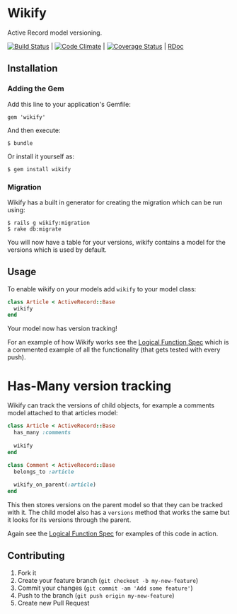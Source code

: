 # Wikify

Active Record model versioning.

[![Build Status](https://travis-ci.org/Arcath/Wikify.png?branch=master)](https://travis-ci.org/Arcath/Wikify) | [![Code Climate](https://codeclimate.com/github/Arcath/Wikify.png)](https://codeclimate.com/github/Arcath/Wikify) | [![Coverage Status](https://coveralls.io/repos/Arcath/Wikify/badge.png)](https://coveralls.io/r/Arcath/Wikify) | [RDoc](http://rubydoc.info/github/Arcath/Wikify/master/frames)

## Installation

### Adding the Gem

Add this line to your application's Gemfile:

    gem 'wikify'

And then execute:

    $ bundle

Or install it yourself as:

    $ gem install wikify
    
### Migration

Wikify has a built in generator for creating the migration which can be run using:

    $ rails g wikify:migration
    $ rake db:migrate

You will now have a table for your versions, wikify contains a model for the versions which is used by default.

## Usage

To enable wikify on your models add `wikify` to your model class:

``` ruby
class Article < ActiveRecord::Base
  wikify
end
```

Your model now has version tracking!

For an example of how Wikify works see the [Logical Function Spec](https://github.com/Arcath/Wikify/blob/master/spec/logical_function_spec.rb) which is a commented example of all the functionality (that gets tested with every push).

# Has-Many version tracking

Wikify can track the versions of child objects, for example a comments model attached to that articles model:

``` ruby
class Article < ActiveRecord::Base
  has_many :comments
  
  wikify
end

class Comment < ActiveRecord::Base
  belongs_to :article
  
  wikify_on_parent(:article)
end
```

This then stores versions on the parent model so that they can be tracked with it. The child model also has a `versions` method that works the same but it looks for its versions through the parent.

Again see the [Logical Function Spec](https://github.com/Arcath/Wikify/blob/master/spec/logical_function_spec.rb)  for examples of this code in action.

## Contributing

1. Fork it
2. Create your feature branch (`git checkout -b my-new-feature`)
3. Commit your changes (`git commit -am 'Add some feature'`)
4. Push to the branch (`git push origin my-new-feature`)
5. Create new Pull Request
